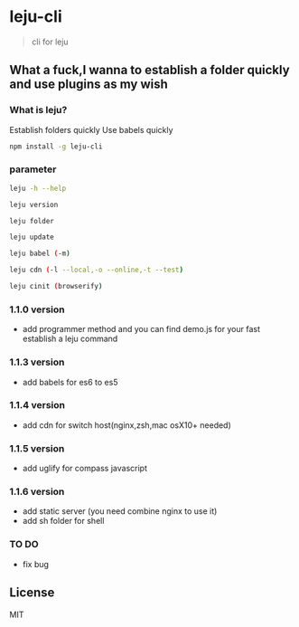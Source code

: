 # leju-cli 

> cli for leju


## What a fuck,I wanna to establish a folder quickly and use plugins as my wish

### What is leju?

Establish folders quickly
Use babels quickly

```bash
npm install -g leju-cli
```

### parameter

```bash
leju -h --help 
```

```bash
leju version
```

```bash
leju folder
```

```bash
leju update
```

```bash
leju babel (-m)
```

```bash
leju cdn (-l --local,-o --online,-t --test)
```

```bash
leju cinit (browserify)
```

### 1.1.0 version

+ add programmer method and you can find demo.js for your fast establish a leju command

### 1.1.3 version

+ add babels for es6 to es5

### 1.1.4 version

+ add cdn for switch host(nginx,zsh,mac osX10+ needed)

### 1.1.5 version

+ add uglify for compass javascript

### 1.1.6 version

+ add static server (you need combine nginx to use it)
+ add sh folder for shell 

### TO DO

+ fix bug 


## License

MIT
